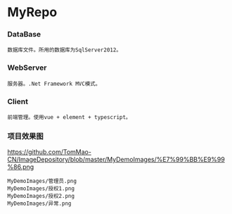 # MyRepo
### DataBase
```
数据库文件。所用的数据库为SqlServer2012。
```
### WebServer
```
服务器。.Net Framework MVC模式。
```
### Client
```
前端管理。使用vue + element + typescript。
```
### 项目效果图

https://github.com/TomMao-CN/ImageDepository/blob/master/MyDemoImages/%E7%99%BB%E9%99%86.png
```
MyDemoImages/管理员.png
MyDemoImages/授权1.png
MyDemoImages/授权2.png
MyDemoImages/异常.png
```
